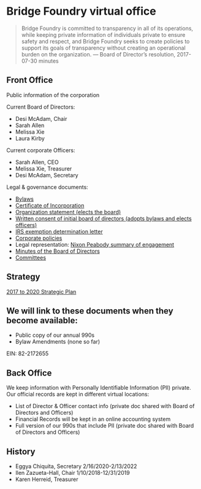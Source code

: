 # Bridge Foundry virtual office

> Bridge Foundry is committed to transparency in all of its operations, while keeping private information of individuals private to ensure safety and respect, and Bridge Foundry seeks to create policies to support its goals of transparency without creating an operational burden on the organization. — Board of Director’s resolution, 2017-07-30 minutes

## Front Office

Public information of the corporation

Current Board of Directors:

- Desi McAdam, Chair
- Sarah Allen
- Melissa Xie
- Laura Kirby

Current corporate Officers:

- Sarah Allen, CEO 
- Melissa Xie, Treasurer
- Desi McAdam, Secretary

Legal & governance documents:

- [Bylaws](https://drive.google.com/file/d/0B15PjYEwl2GNMlNHZ0hXSnVZMDQ/view?resourcekey=0-j-tReYPyS2OcdEFuooEFgw)
- [Certificate of Incorporation](https://drive.google.com/file/d/0B15PjYEwl2GNYzVvWURteXZMM00/view?resourcekey=0-_e-7ofdW6N4ipluU2hDFiA)
- [Organization statement (elects the board)](https://drive.google.com/file/d/0B15PjYEwl2GNUktDdjV5eEZXRVU/view?resourcekey=0-740HNT402w4pKpNvYzYCTA)
- [Written consent of initial board of directors (adopts bylaws and elects officers)](https://drive.google.com/file/d/0BzPWVMj9wWa6dFFZV2ZtUU9UM2s/view?resourcekey=0-9VKKHpUnVizJUxyZ4ZfQDA)
- [IRS exemption determination letter](https://drive.google.com/file/d/0B15PjYEwl2GNY2JzT1JIblZpdnM/view?resourcekey=0-24nPoHCexmySZ-EgWpEyJg)
- [Corporate policies](policy)
- Legal representation: [Nixon Peabody summary of engagement](https://docs.google.com/document/d/1FfLTCkzP1OfdgahDmlztjCIqAurYzwzkjgug5fXxjkM/view)
- [Minutes of the Board of Directors](https://drive.google.com/drive/folders/0BzPWVMj9wWa6MVhCTGo5b1hwLVk?resourcekey=0-GpK-TEnnXU_A3W_7LCk_gA)
- [Committees](https://github.com/bridgefoundry/operations/tree/main/docs/committees)

## Strategy

[2017 to 2020 Strategic Plan](./2017-2020-bridge-foundry-strategic-plan.pdf)

## We will link to these documents when they become available:

- Public copy of our annual 990s
- Bylaw Amendments (none so far)

EIN: 82-2172655

## Back Office

We keep information with Personally Identifiable Information (PII) private. Our official records are kept in different virtual locations:

- List of Director & Officer contact info (private doc shared with Board of Directors and Officers)
- Financial Records will be kept in an online accounting system
- Full version of our 990s that include PII (private doc shared with Board of Directors and Officers)

## History

- Eggya Chiquita, Secretary 2/16/2020-2/13/2022
- Ilen Zazueta-Hall, Chair 1/10/2018-12/31/2019
- Karen Herreid, Treasurer

